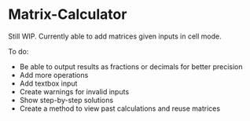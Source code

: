 # Matrix-Calculator
 
Still WIP. Currently able to add matrices given inputs in cell mode.

To do:

- Be able to output results as fractions or decimals for better precision
- Add more operations
- Add textbox input
- Create warnings for invalid inputs
- Show step-by-step solutions
- Create a method to view past calculations and reuse matrices
